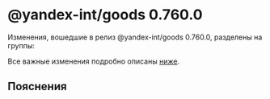 # @yandex-int/goods 0.760.0

<!-- ЧЕЛОВЕЧЕСКОЕ ВСТУПЛЕНИЕ -->

Изменения, вошедшие в релиз @yandex-int/goods 0.760.0, разделены на группы:

Все важные изменения подробно описаны [ниже](#Пояснения).

## Пояснения

